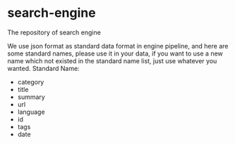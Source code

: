 # search-engine
The repository of search engine

We use json format as standard data format in engine pipeline, and here are some standard names, please use it in your data, if you want to use a new name which not existed in the standard name list, just use whatever you wanted.
Standard Name:
- category
- title
- summary
- url
- language
- id
- tags
- date
